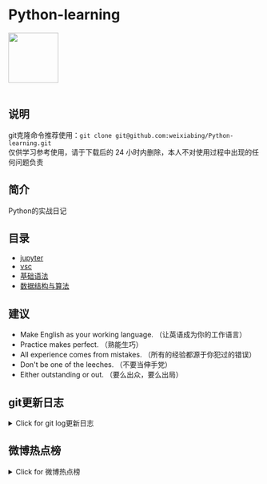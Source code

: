 # Python-learning
 <img src="https://i.giphy.com/media/LMt9638dO8dftAjtco/200.webp" width="100"><br><br>

## 说明
git克隆命令推荐使用：```git clone git@github.com:weixiabing/Python-learning.git```<br>
仅供学习参考使用，请于下载后的 24 小时内删除，本人不对使用过程中出现的任何问题负责
## 简介
Python的实战日记
## 目录
+ [jupyter](https://github.com/weixiabing/Python-learning/tree/main/jupyter)
+ [vsc](https://github.com/weixiabing/Python-learning/tree/main/vsc)
+ [基础语法](https://github.com/weixiabing/Python-learning/tree/main/%E5%9F%BA%E7%A1%80%E8%AF%AD%E6%B3%95)
+ [数据结构与算法](https://github.com/weixiabing/Python-learning/tree/main/%E6%95%B0%E6%8D%AE%E7%BB%93%E6%9E%84%E4%B8%8E%E7%AE%97%E6%B3%95)
## 建议
- Make English as your working language. （让英语成为你的工作语言）
- Practice makes perfect. （熟能生巧）
- All experience comes from mistakes. （所有的经验都源于你犯过的错误）
- Don't be one of the leeches. （不要当伸手党）
- Either outstanding or out. （要么出众，要么出局）
## git更新日志
<details>
<summary>Click for git log更新日志</summary>

 ``` diff
---start---

更新时间:2021-09-13 14:15:28linux远程更新
commit bcaac7fde6ffef10a105f77e7a77bae9bc31bc17
Author: weixiabing <weixiabing@hotmail.com>
Date:   Sun Sep 12 06:14:48 2021 +0000

    Github Action Auto Updated

---end---

```
 </p>
</details>

## 微博热点榜
<details>
<summary>Click for 微博热点榜</summary>

 ---开始---

更新时间:2021-09-13 14:15:28github action更新<br>
|  序号   | 关键字  |热度|
|  ----  | ----  |----|
| 1	|起底吴某凡背后的疯狂饭圈	|5763481|
 | 2	|六成大学生认为毕业10年内会年入百万	|1628623|
 | 3	|国庆拼假可连休13天	|1260405|
 | •	|微博钱包撒钱啦	||
 | 4	|6犯人用勺子越狱被抓回4个	|1187307|
 | 5	|许昕晒与儿子自拍	|1092623|
 | 6	|为什么女生总喜欢要抱抱	|1006288|
 | 7	|小地方成明星避税聚集地	|797801|
 | 8	|7成00后嘴上无所谓其实偷偷努力	|578997|
 | 9	|朝鲜成功试射远程巡航导弹	|577539|
 | 10	|日本将举行28年来首次大规模军演	|575327|
 | 11	|武汉光谷发生一起枪击案	|572952|
 | 12	|张若昀撤回对父亲张健起诉	|571325|
 | 13	|老人公交车上大便司机清扫时崩溃	|569610|
 | 14	|这苹果怎么桃里桃气的	|568687|
 | 15	|见过最阴间的包装	|520650|
 | 16	|央视中秋晚会剧透	|503987|
 | 17	|女学员平板支撑17分钟教官强制喊停	|488576|
 | 18	|67岁老人第4次考科目三车内晕倒	|482949|
 | 19	|千万不要轻易穿绑带鞋	|463610|
 | 20	|特战队员照镜子34秒反向击灭烛火	|463145|
 | 21	|阿里女员工案张某妻子发文	|463084|
 | 22	|张继科知道麦要放在前面吗	|450776|
 | 23	|基因到我这怎么就突变了	|414716|
 | 24	|贾樟柯不赞同演艺人员实行持证上岗	|407948|
 | 25	|巩俐首登Vogue封面	|404398|
 | 26	|公子倾城定档	|385973|
 | 27	|浙江的风快把向日葵吹秃了	|329528|
 | 28	|SOHO中国股价大跌	|328802|
 | 29	|泉州疫情	|326828|
 | 30	|塔利班9月11日举行升旗仪式	|324824|
 | 31	|布兰妮宣布与男友订婚	|323473|
 | 32	|电影诛仙上映两周年	|323130|
 | 33	|千万不要偷看猫咪洗澡	|298692|
 | 34	|杨芸晴刘逸云合作新歌	|291408|
 | 35	|国子监来了个女弟子片场欢乐NB症	|263370|
 | 36	|无穷小亮天天向上预告	|249175|
 | 37	|官方通报武汉新竹路伤害案	|248135|
 | 38	|厦门疫情	|242800|
 | 39	|演出票房透明化	|233295|
 | 40	|专家称莆田疫情存在外溢风险	|230585|
 | 41	|迪丽热巴喝下手中这杯蓝天	|230507|
 | 42	|电视剧胡同杀青	|230278|
 | 43	|看一生一世会全程姨母笑吗	|217611|
 | 44	|宣璐强东玥新歌MV	|217432|
 | 45	|直击超强台风灿都	|206035|
 | 46	|前美军无人机操作员说我的工作是杀人	|201823|
 | 47	|湖人不会签约王哲林	|199572|
 | 48	|七人间该怎么选床位	|192632|
 | 49	|回收箱内的旧衣服去哪了	|191932|
 | 50	|记者直击台风灿都穿越舟山	|191135|
 
---结束---
 
 </p>
</details>
